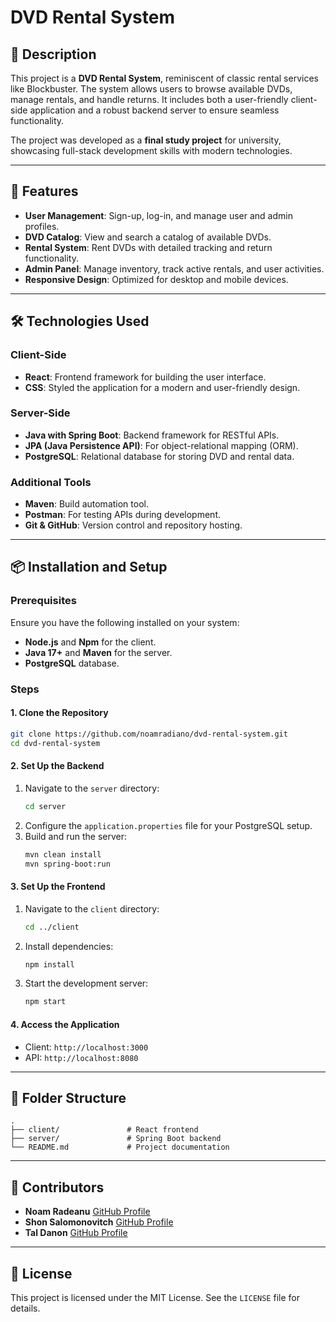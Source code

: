 # DVD Rental System

## 📖 Description
This project is a **DVD Rental System**, reminiscent of classic rental services like Blockbuster. The system allows users to browse available DVDs, manage rentals, and handle returns. It includes both a user-friendly client-side application and a robust backend server to ensure seamless functionality.

The project was developed as a **final study project** for university, showcasing full-stack development skills with modern technologies.

---

## 🚀 Features
- **User Management**: Sign-up, log-in, and manage user and admin profiles.
- **DVD Catalog**: View and search a catalog of available DVDs.
- **Rental System**: Rent DVDs with detailed tracking and return functionality.
- **Admin Panel**: Manage inventory, track active rentals, and user activities.
- **Responsive Design**: Optimized for desktop and mobile devices.

---

## 🛠️ Technologies Used
### Client-Side
- **React**: Frontend framework for building the user interface.
- **CSS**: Styled the application for a modern and user-friendly design.

### Server-Side
- **Java with Spring Boot**: Backend framework for RESTful APIs.
- **JPA (Java Persistence API)**: For object-relational mapping (ORM).
- **PostgreSQL**: Relational database for storing DVD and rental data.

### Additional Tools
- **Maven**: Build automation tool.
- **Postman**: For testing APIs during development.
- **Git & GitHub**: Version control and repository hosting.

---

## 📦 Installation and Setup
### Prerequisites
Ensure you have the following installed on your system:
- **Node.js** and **Npm** for the client.
- **Java 17+** and **Maven** for the server.
- **PostgreSQL** database.

### Steps
#### 1. Clone the Repository
```bash
git clone https://github.com/noamradiano/dvd-rental-system.git
cd dvd-rental-system
```

#### 2. Set Up the Backend
1. Navigate to the `server` directory:
   ```bash
   cd server
   ```
2. Configure the `application.properties` file for your PostgreSQL setup.
3. Build and run the server:
   ```bash
   mvn clean install
   mvn spring-boot:run
   ```

#### 3. Set Up the Frontend
1. Navigate to the `client` directory:
   ```bash
   cd ../client
   ```
2. Install dependencies:
   ```bash
   npm install
   ```
3. Start the development server:
   ```bash
   npm start
   ```

#### 4. Access the Application
- Client: `http://localhost:3000`
- API: `http://localhost:8080`

---

## 📂 Folder Structure
```
.
├── client/               # React frontend
├── server/               # Spring Boot backend
└── README.md             # Project documentation
```

---

## 🤝 Contributors
- **Noam Radeanu** [GitHub Profile](https://github.com/noamradiano)
- **Shon Salomonovitch** [GitHub Profile](https://github.com/shonsalomonovitch)
- **Tal Danon** [GitHub Profile](https://github.com/TalDanon98) 

---

## 📜 License
This project is licensed under the MIT License. See the `LICENSE` file for details.

